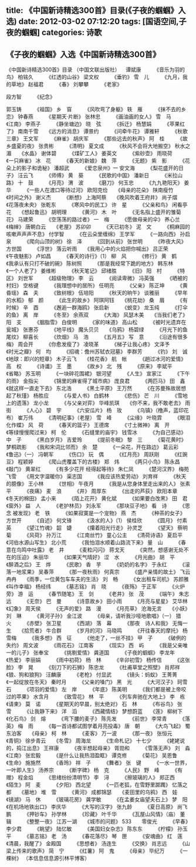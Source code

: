 title: 《中国新诗精选300首》目录(《子夜的蝈蝈》入选)
date: 2012-03-02 07:12:20
tags: [国语空间,子夜的蝈蝈]
categories: 诗歌
---
  《子夜的蝈蝈》入选《中国新诗精选300首》
  --------------------------------------
  《中国新诗精选300首》目录
  （中国文联出版社）&nbsp;
  &nbsp;
  谭斌康　　　《音乐为羽的鸟》
  柏铭久　　　《红透的山谷》
  梁文权　　　《垂钓》
  雪　儿　　　《九月，我的草地》
  赵福君　　　《春》
  刘攀攀　　　《老家》
  <!-- more -->段方智　　　《纪念》
  郭玉铸　　　《祖国》
  乡　窅　　　《风吹弯了身躯》
  轶　雁　　　《抹不去的乡恋》
  钟春燕　　　《星期天&middot;片断》
  张林忠　　　《画油画的女人》
  雪　马　　　《江南》
  李燕子　　　《静坐塘边》
  晓　弦　　　《拆迁》
  杨慧娟　　　《苹果红了》
  南南千雪　　《远方的消息》
  谭景约　　　《问牵牛花》
  谭雅轩　　　《秋歌三章》
  王文军　　　《麻雀》
  胡庆军　　　《那些远去的秋声》
  阿　桂　　　《故乡盛夏的夜》
  张贵彬　　　《清明》
  夏文成　　　《秋风不会将大地搬空》
  秋水之湄　　《水晶》
  谢体碧　　　《煤矿工人》
  姜英文　　　《紫砂壶》
  雨晓荷　　　《一只麻雀》
  冰　花　　　《春天的新娘》
  魏　萍　　　《无题》
  紫　影　　　《花朵上的影子和诡秘》
  潘超武　　　《爱恋泉州》一
  安文海　　　《梨花盛开的日子》
  汪云飞　　　《师傅》
  黄　葵　　　《民歌的中国》
  潘新日　　　《米拉山路》
  十　鼓　　　《月亮》
  渭　波　　　《磨刀》
  何玉忠　　　《九九艳阳天》
  姜　华　　　《一些人在渡口等待过河》
  欧阳克俭　　《母亲的花朵》
  陕南瘦竹　　《时间之外》
  谢义杰　　　《断想》
  上海阿蔡　　《晚风吹着王府井》
  尚子熠　　　《花落夜未央》
  张乾东　　　《寒风中的民工》
  许　星　　　《父亲和鸟》
  闲看亭花　　《想起鲁迅》
  胡明理　　　《黄河》
  木　叶　　　《无名指上盛开的雏菊花》
  马建荣　　　《空荡荡的路过者》
  一　梅　　　《愿做母亲的伞》
  养心兰　　　《梅婶》
  唐朝白云　　《老屋》
  苏卯卯　　　《天已初冬》
  泥　文　　　《桐麻园的咳嗽声声声不息》
  付学智　　　《在云朵里缠绵》
  王学军　　　《一路向西》
  孙启泉　　　《爬向山顶的树》
  徐　泽　　　《回到从前》
  张世明　　　《昨夜大风》
  方世国　　　《浮世》
  落云听雨　　《我用心中的火焰把你喊出》
  吕正荣　　　《午夜魅影》
  卢如昌　　　《春天的诗行》（1）
  柳　风　　　《修行》
  黄　鹤　　　《我承认有只打不破的碗》
  陈树照　　　《那是我经常下跪的地方》
  韩东林　　　《一个人老了》
  姜维彬　　　《秋天笔记》
  邱绪胜　　　《旧》
  阳　村　　　《特区》
  刘世军　　　《超级物理》
  李　云　　　《阅读卑微》
  冯英强　　　《晒被的村妇》
  空格键　　　《我理想中的居所》
  任明亮　　　《父亲》
  陈正坤　　　《黄昏瑶》
  森　夫　　　《致树根》
  伍培阳　　　《秋天的晌午》
  谈雅丽　　　《早年的水稻》
  郁　颜　　　《此生的故乡》
  阿琪阿钰　　《桃花劫》
  桑　眉　　　《有时候》
  辛　酉　　　《邂逅一群海鸥》
  张启新　　　《蜕变》
  龙玉纯　　　《打伞的鱼》
  离　岸　　　《冬至》
  余燕双　　　《大海》
  风瑟木美　　《当我们老了》
  阳　支　　　《胭脂雪》
  白俊明　　　《家的味道》
  高山松　　　《被时光遗弃在瓮城》
  张惠芬　　　《地平线》
  魔头贝贝　　《乌鸦》
  杨碧绿　　　《月光下的鱼尾纹》
  柳喜长　　　《炊烟》
  马　浩　　　《五月五》
  写　意　　　《沿途有很多梅》
  周会开　　　《你愈发瘦了》
  凌晓革　　　《梯子让我心疼》
  文泽予　　　《时光之瓣》
  何　均　　　《招魂：儋州苏轼衣冠墓》
  李群芳　　　《钓》
  刘　诚　　　《地球：即兴的短章》
  木子云飞　　《桂花香》
  航　帐　　　《趟过冰河的爱情》
  高　权　　　《诗谶》
  王　墨　　　《故乡》
  北　残　　　《原来》
  李斌平　　　《省略》
  苏玉明　　　《一块碎花围裙》
  银河望　　　《人生》
  宣家江　　　《下午的雨》
  金指尖　　　《锦里的麻雀得了城市病》
  庞良君　　　《两匹马》
  田　鑫　　　《就这样一直走下去》
  东北浩　　　《黑土平原》
  王万然　　　《在苏曼殊故居想起了秋瑾》
  杨胜应　　　《与爱人书》
  白鹤林　　　《悲伤》
  芒　川　　　《雪地上的遗落》
  龙小龙　　　《与父亲对弈》
  华峰凯琪　　《你不来，我不敢老去》
  雨　街　　　《人心》
  碧　宇　　　《六安瓜片》
  杨　玫　　　《乌镇》（橹声，蓝印花布）
  崔万伟　　　《清明纪事》（老屋）
  雪　峰　　　《尘缘》
  叶晓霏　　　《眼泪化作蝶》
  风　荷　　　《春天的篮子》
  王德席　　　《寸土微神》
  离　开　　　《等绿慢慢爬过来》
  柯　伦　　　《石缝里的庙宇》
  钱雪冰　　　《为自己感动》
  中　子　　　《黑白岁月》
  吉爱玲　　　《提前冬眠》
  黎　三　　　《菊花黄时》
  梦桐疏影　　《我和宋词比邻而》
  余　楚　　　《一朵花，开在路边》
  葛云彩　　　《鲁迅》（一）
  冯朝军　　　《伤口》
  玩　偶　　　《红月亮》
  周跃刚　　　《红豌豆》
  程颖婷　　　《爬山虎覆盖下的古楼》
  郑　炜　　　《两只小鸟》
  陈永昌　　　《敲门》
  黄翠红　　　《有多少花开 经得起等待》
  朱仁凤　　　《楚河汉界》
  梅苑飞雪　　《用文字温暖你》
  渠志国　　　《我应该热爱劳动》
  刘育祥　　　《秋天的臆像》
  王小林　　　《世相》
  午夜月　　　《我是从您身体里走出来的人》
  张素平　　　《夜痛》
  麦　浪　　　《井》
  周厚东　　　《出走的芦荻》
  欧阳本章　　《冬天的棉田》
  孟小来　　　《陌上花开》
  黄化斌　　　《如果要白改黑》
  田　君　　　《窗外》
  益　人　　　《老护林员》
  刘永军　　　《那块豆子地》
  看　诗　　　《思念 被发现》
  老　铁　　　《如果寂寞是一个宠物》
  燕　杰　　　《种茶的女子》
  方世开　　　《自述》
  何文锋　　　《汲水的人》（1）
  侯桂欣　　　《圆月》
  付素英　　　《望江竹魂》
  韶　婕　　　《攥着阳光行走》
  孙灵芝　　　《望天》
  蔡明菊　　　《风荷》
  孙万江　　　《江南丝竹》
  童心公主　　《清荷诗语》
  夏启平　　　《河伯水源山写生》
  北小荒　　　《我怕泪水顺着山路流下来》
  量　山　　　《春意在鸟鸣中吐露》
  老　井　　　《麦粒闪闪》
  蒋戈天　　　《突然，想感谢无处不在的压迫》
  朱丽华　　　《如果天气晴好》
  涩　水　　　《月光曲》
  胡　平　　　《醉酒之后》
  王　烨　　　《民歌》
  香　芋　　　《奶奶的名字》
  于永红　　　《滚落一地浆果》
  吴春萍　　　《那一夜秋雨》
  何真宗　　　《盛产亲情的故土》
  飞云冉冉　　《雨季，一位黄包车车夫的生活》
  刘　畅　　　《女出租车司机》
  苏颜雅　　　《叫作幸福》
  杨经纬　　　《墓志铭》
  肖　晓　　　《夜殇》
  于正军　　　《火炉旁》
  游　运　　　《春节随笔》
  王　剑　　　《老井》
  张　茂　　　《端午》
  朱志远　　　《无奈》
  巴　曼　　　《诗意故乡》
  田小雨　　　《月亮与星星》
  艾华林　　　《幻象》
  周天侯　　　《无声的爱》
  路　漫　　　《月亮草》
  沧海无言　　《小妖》
  刘　琳　　　《黄河子孙》
  金江波　　　《母亲，请听我沙哑地歌唱》（一）
  猎　火　　　《赤壁》
  张卫星　　　《西湖》
  落　幕　　　《那夜　诗人和我》
  无悔一生　　《拾荒者》
  牛合群　　　《岁月的河》
  马晓鸣　　　《开往春天的摩托》
  杨雪梅　　　《我多想》
  西　征　　　《他走了，一丝不挂》
  甲　子　　　《破例的失约》
  周文波　　　《雨花石》
  江南客　　　《现实》
  西　屿　　　《我是父亲唯一的儿子》
  张奉宝　　　《挑剔爱情》
  龚道国　　　《子夜的蝈蝈》
  李龙年　　　《热爱》
  李丽娟　　　《雨中初荷》
  杨　林　　　《辛卯初雪》
  杨传信　　　《这张脸》
  李　晃　　　《刻刀下的石狮》
  陈忠龙　　　《杜甫草堂之照壁》
  肖邦祥　　　《狼、狗和狼狗》
  汪麟康　　　《老枪》
  付显武　　　《镜头：蚂蚁》
  王菁菁　　　《一起绽放在冬天》
  秦时月　　　《父亲的嗓门》
  黑　光　　　《大河汉子》
  珂雪石　　　《项羽的爱情》
  左　岸　　　《年底》
  陈美明　　　《我们都是被上帝咬过的苹果》
  水含月　　　《致雪花》
  林　平　　　《列车奔驰在大地上》
  李　栋　　　《请柬》
  莫　诺　　　《星期天的早晨，别太绝对》
  石　林　　　《布谷鸟》
  张　雪　　　《让我静下来》
  洋　滔　　　《西藏情结》
  梦想蔚蓝　　《莲》
  柳树下　　　《化石鸟》
  剑　熔　　　《弯下腰的麦子》
  陈先发　　　《前世》
  李常青　　　《落英》
  梅　雨　　　《每一首诗都试图学着月亮投毒》
  唐　朝　　　《大鸟飞起》
  蜀东泊客　　《母亲》
  柯　林　　　《麦客》
  万一波　　　《那一夜》
  张恒元　　　《青铜》
  徐步青云　　《冬雪》
  周海龙　　　《生命札记》
  十七少　　　《姥姥说的，捣江出息》
  王祥康　　　《夜半想起母亲》
  胥勋和　　　《雪落无声》
  刘　淼　　　《江南》
  张宏毅　　　《是什么让我热泪盈眶》
  谭克修　　　《菊花》
  吴恩鲁　　　《生命》
  施施然　　　《香玲》
  祥　子　　　《舞者》
  张　键　　　《一水一世界，一叶即人生》
  汤养宗　　　《断字碑》
  杨　克　　　《人民》
  野　峰　　　《有赠》
  程金焰　　　《思绪纷纷清明节》
  李　浔　　　《擦玻璃的人》
  郑正西　　　《陌生》
  阿　麦　　　《夕阳》
  西北望　　　《一匹老狐，在雪野里踯躅》
  忆落之都　　《墓地》
  堆　雪　　　《黄河》
  成都锦瑟　　《麦田里的乌鸦》
  西　娃　　　《镜湖》
  马　休　　　《玻璃花房》
  龚学敏　　　《在孟姜女庙望夫石上》
  梦　阳　　　《在机场地铁出口》
  李庆华　　　《大写的汉字》
  张九龄　　　《夏日高原》
  尚飞鹏　　　《押钞车》
  孙学林　　　《珍藏》
  叶千华　　　《瓦屋山风情》（庙）
  董　辑　　　《整整一夜》
  江苏一湖　　《城市的问题》
  533　　零俊光　　　《早春》
  李少君　　　《眺望》
  陆忆敏　　　《美国妇女杂志》
  陈东东　　　《柠檬》
  孙玉平　　　《墓志铭》
  老　汤　　　《春花落尽》
  琴　匣　　　《安魂曲》
  红　莲　　　《清晨，我醒了》
  金殿国　　　《思想者》
  汤连生　　　《交换》
  肖志远　　　《山梁上传来的歌声》
  简　宁　　　《红薯》
  阿　鬼　　　《母亲》
  毕纪万　　　《一棵树》
  （本信息信息源引林平博客）
